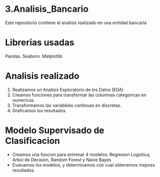 # 3.Analisis_Bancario
Este repositorio contiene el analisis realizado en una entidad bancaria

# Librerias usadas
Pandas.
Seaborn.
Matplotlib

# Analisis realizado
1. Realizamos un Analisis Exploratorio de los Datos (EDA)
2. Creamos funciones para transformar las columnas categoricas en numericas.
3. Transformamos las variabkles continuas en discretas.
4. Graficamos los resultados.

# Modelo Supervisado de Clasificacion
  * Creamos una funcion para entrenar 4 modelos: Regresion Logistica, Arbol de Decision, Random Forest y Naive Bayes
  * Evaluamos los modelos, y determinamos con cual obtenemos mejores resultados.

